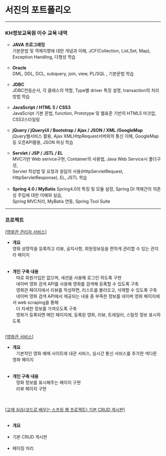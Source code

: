 <h1><strong>서진</strong>의 포트폴리오</h1>
<hr>
<h3>KH정보교육원 이수 교육 내역</h3>
<ul>
  <li style="list-style-type:circle"><strong>JAVA 프로그래밍</strong><br>
기본문법 및 객체지향에 대한 개념과 이해, JCF(Collection, List,Set, Map), Exception Handling, 다형성 학습</li><br>
  <li style="list-style-type:circle"><strong>Oracle</strong><br>
DML, DDL, DCL, subquery, join, view, PL/SQL , 기본문법 학습</li><br>
  <li style="list-style-type:circle"><strong>JDBC</strong><br>
JDBC연동순서, 각 클래스의 역할, Type별 driver 특징 설명, transaction의 처리방법 학습</li><br>
  <li style="list-style-type:circle"><strong>JavaScript / HTML 5 / CSS3</strong><br>
 JavaScript 기본 문법, function, Prototype 및 웹표준 기반의 HTML5 마크업, CSS3스타일링</li><br>
  <li style="list-style-type:circle"><strong>jQuery / jQueryUI / Bootstrap / Ajax / JSON / XML /GoogleMap</strong><br>
 jQuery웹서비스 활용, Ajax XMLHttpRequest서버와의 통신 이해, GoogleMap등 오픈API활용, JSON 파싱 학습</li><br>
  <li style="list-style-type:circle"><strong>Servlet / JSP / JSTL / EL</strong><br>
MVC기반 Web serivce구현, Container의 사용법, Java Web Service시 폴더구성,<br>
Servlet 작성법 및 요청과 응답의 사용(HttpServletRequest, HttpServletResponse), EL, JSTL 학습</li><br>
  <li style="list-style-type:circle"><strong>Spring 4.0 / MyBatis</strong>
Spring4.0의 특징 및 모듈 설정, Spring DI 객체간의 의존성 주입에 대한 이해와 실습,<br>
Spring MVC처리, MyBatis 연동, Spring Tool Suite</li>
</ul>
<hr>
<h3>프로젝트</h3>
<a href="https://github.com/jonathan880523/adminMovieEro">[영화관 관리자 서비스]</a>
<ul>
  <li><strong>개요</strong><br>
    영화 상영작을 등록하고 리뷰, 공지사항, 회원정보등을 편하게 관리할 수 있는 관지라 페이지</li><br>
  <li><strong>개인 구축 내용</strong><br>
    따로 회원가입은 없으며, 세션을 사용해 로그인 하도록 구현<br>
    네이버 영화 검색 API를 사용해 영화를 검색해 등록할 수 있도록 구축<br>
    영화관 페이지에서 리뷰를 작성하면, 리스트를 불러오고, 삭제할 수 있도록 구축<br>
    네이버 영화 검색 API에서 제공되는 내용 중 부족한 정보를 네이버 영화 페이지에서 web scraping을 통해<br>
    더 자세한 정보를 가져오도록 구축<br>
    영화가 등록되면 메인 페이지에, 등록된 영화, 리뷰, 트레일러, 스틸컷 정보 표시하도록 
  </li><br>
</ul>
<a href="https://github.com/jonathan880523/movieEro">[영화관 서비스]</a>
<ul>
  <li><strong>개요</strong><br>
    기본적인 영화 예매 사이트에 대관 서비스, 실시간 통신 서비스를 추가한 색다른 영화 페이지</li><br>
  <li><strong>개인 구축 내용</strong><br>
    영화 정보를 표시해주는 페이지 구현<br>
    리뷰 페이지 구현<br>
  </li><br>
</ul>

<a href="https://github.com/jonathan880523/ex01">[교재 실습(코드로 배우는 스프링 웹 프로젝트) 기본 CRUD 게시판]</a>
<ul>
  <li><strong>개요</strong></li>
  <li>기본 CRUD 게시판</li>
  <li>페이징 처리</li>
</ul>
